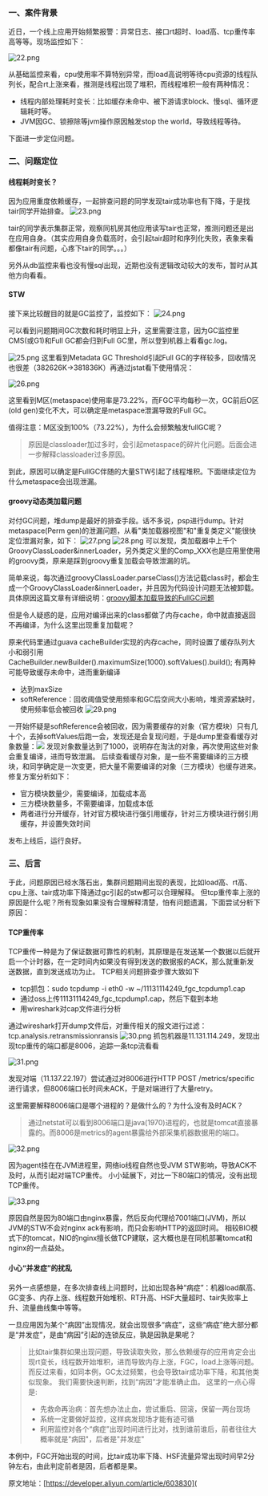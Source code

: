 ### 一、案件背景

近日，一个线上应用开始频繁报警：异常日志、接口rt超时、load高、tcp重传率高等等。现场监控如下：

![22.png](../../../public/jvm/调优/22.png)

从基础监控来看，cpu使用率不算特别异常，而load高说明等待cpu资源的线程队列长，配合rt上涨来看，推测是线程出现了堆积，而线程堆积一般有两种情况：

- 线程内部处理耗时变长：比如缓存未命中、被下游请求block、慢sql、循环逻辑耗时等。
- JVM因GC、锁擦除等jvm操作原因触发stop the world，导致线程等待。

下面进一步定位问题。

### 二、问题定位

#### 线程耗时变长？

因为应用重度依赖缓存，一起排查问题的同学发现tair成功率也有下降，于是找tair同学开始排查。
![23.png](../../../public/jvm/调优/23.png)

tair的同学表示集群正常，观察同机房其他应用读写tair也正常，推测问题还是出在应用自身。（其实应用自身负载高时，会引起tair超时和序列化失败，表象来看都像tair有问题，心疼下tair的同学。。。）

另外从db监控来看也没有慢sql出现，近期也没有逻辑改动较大的发布，暂时从其他方向看看。

#### STW

接下来比较醒目的就是GC监控了，监控如下：
![24.png](../../../public/jvm/调优/24.png)

可以看到问题期间GC次数和耗时明显上升，这里需要注意，因为GC监控里CMS(或G1)和Full GC都会归到Full GC里，所以登到机器上看看gc.log。

![25.png](../../../public/jvm/调优/25.png)
这里看到Metadata GC Threshold引起Full GC的字样较多，回收情况也很差（382626K->381836K）再通过jstat看下使用情况：

![26.png](../../../public/jvm/调优/26.png)

这里看到M区(metaspace)使用率是73.22%，而FGC平均每秒一次，GC前后O区(old gen)变化不大，可以确定是metaspace泄漏导致的Full GC。

值得注意：M区没到100%（73.22%），为什么会频繁触发fullGC呢？
> 原因是classloader加过多时，会引起metaspace的碎片化问题。后面会进一步解释classloader过多原因。

到此，原因可以确定是FullGC伴随的大量STW引起了线程堆积。下面继续定位为什么metaspace会出现泄漏。

#### groovy动态类加载问题

对付GC问题，堆dump是最好的排查手段。话不多说，psp进行dump。针对metaspace(Perm gen)的泄漏问题，从看"类加载器视图"和"重复类定义"能很快定位泄漏对象，如下：
![27.png](../../../public/jvm/调优/27.png)
![28.png](../../../public/jvm/调优/28.png)
可以发现，类加载器中上千个GroovyClassLoader&innerLoader，另外类定义里的Comp_XXX也是应用里使用的groovy类，原来是踩到groovy重复加载会导致泄漏的坑。

简单来说，每次通过groovyClassLoader.parseClass()方法记载class时，都会生成一个GroovyClassLoader&innerLoader，并且因为代码设计问题无法被卸载。
具体原因这篇文章有详细说明：[groovy脚本加载导致的FullGC问题](https://www.atatech.org/articles/30998)

但是令人疑惑的是，应用对编译出来的class都做了内存cache，命中就直接返回不再编译，为什么这里出现重复加载呢？

原来代码里通过guava cacheBuilder实现的内存cache，同时设置了缓存队列大小和弱引用
CacheBuilder.newBuilder().maximumSize(1000).softValues().build();
有两种可能导致缓存未命中，进而重新编译
- 达到maxSize
- softReference：回收阈值受使用频率和GC后空间大小影响，堆资源紧缺时，使用频率低会被回收
![29.png](../../../public/jvm/调优/29.png)

一开始怀疑是softReference会被回收，因为需要缓存的对象（官方模块）只有几十个，去掉softValues后跑一会，发现还是会复现问题，于是dump里查看缓存对象数量：![](https://cdn.yuque.com/lark/2018/png/20658/1523373671176-8a5417db-ac3c-4a09-8062-5b20c1f7ce91.png#from=url&id=WPROV&originHeight=306&originWidth=1628&originalType=binary&ratio=1&rotation=0&showTitle=false&status=done&style=none&title=)
发现对象数量达到了1000，说明存在淘汰的对象，再次使用这些对象会重复编译，进而导致泄漏。
后续查看缓存对象，是一些不需要编译的三方模块，和同学确定是一次变更，把大量不需要编译的对象（三方模块）也缓存进来。修复方案分析如下：

- 官方模块数量少，需要编译，加载成本高
- 三方模块数量多，不需要编译，加载成本低
- 两者进行分开缓存，针对官方模块进行强引用缓存，针对三方模块进行弱引用缓存，并设置失效时间

发布上线后，运行良好。

### 三、后言

于此，问题原因已经水落石出，集群问题期间出现的表现，比如load高、rt高、cpu上涨、tair成功率下降通过gc引起的stw都可以合理解释。
但tcp重传率上涨的原因是什么呢？所有现象如果没有合理解释清楚，怕有问题遗漏，下面尝试分析下原因：

#### TCP重传率

TCP重传一种是为了保证数据可靠性的机制，其原理是在发送某一个数据以后就开启一个计时器，在一定时间内如果没有得到发送的数据报的ACK，那么就重新发送数据，直到发送成功为止。
TCP相关问题排查步骤大致如下

- tcp抓包：sudo tcpdump -i eth0 -w ~/11131114249_fgc_tcpdump1.cap
- 通过oss上传11131114249_fgc_tcpdump1.cap，然后下载到本地
- 用wireshark对cap文件进行分析

通过wireshark打开dump文件后，对重传相关的报文进行过滤：tcp.analysis.retransmissionransis
![30.png](../../../public/jvm/调优/30.png)
抓包机器是11.131.114.249，发现出现tcp重传的端口都是8006，追踪一条tcp流看看

![31.png](../../../public/jvm/调优/31.png)

发现对端（11.137.22.197）尝试通过对8006进行HTTP POST /metrics/specific 进行请求，但8006端口长时间未ACK，于是对端进行了大量retry。

这里需要解释8006端口是哪个进程的？是做什么的？为什么没有及时ACK？

> 通过netstat可以看到8006端口是java(1970)进程的，也就是tomcat直接暴露的。而8006是metrics的agent暴露给外部采集机器数据用的端口。

![32.png](../../../public/jvm/调优/32.png)

因为agent挂在在JVM进程里，网络io线程自然也受JVM STW影响，导致ACK不及时，从而引起对端TCP重传。
小小延展下，对比一下80端口的情况，没有出现TCP重传。

![33.png](../../../public/jvm/调优/33.png)

原因自然是因为80端口由nginx暴露，然后反向代理给7001端口(JVM)，所以JVM的STW不会对nginx ack有影响，而只会影响HTTP的返回时间。
相较BIO模式下的tomcat，NIO的nginx擅长做TCP建联，这大概也是在同机部署tomcat和nginx的一点益处。

#### 小心“并发症”的扰乱

另外一点感想是，在多次排查线上问题时，比如出现各种“病症”：机器load飙高、GC变多、内存上涨、线程数开始堆积、RT升高、HSF大量超时、tair失败率上升、流量曲线集中等等。

一旦应用因为某个“病因”出现情况，就会出现很多“病症”，这些“病症”绝大部分都是“并发症”，是由“病因”引起的连锁反应，孰是因孰是果呢？
> 比如tair集群如果出现问题，导致读取失败，那么依赖缓存的应用肯定会出现rt变长，线程数开始堆积，进而导致内存上涨，FGC，load上涨等问题。
而反过来看，如同本例，GC太过频繁，也会导致tair成功率下降，和其他类似现象。
我们需要快速判断，找到“病因”才能准确止血。
这里的一点心得是:
>- 先救命再治病：首先想办法止血，尝试重启、回滚，保留一两台现场
>- 系统一定要做好监控，这样病发现场才能有迹可循
>- 利用监控对各个“病症”出现时间进行比对，找到谁前谁后，前者往往大概率就是"病因"，后者是"并发症"

本例中，FGC开始出现的时间，比tair成功率下降、HSF流量异常出现时间早2分钟左右，由此判定前者是因，后者都是果。

原文地址：[https://developer.aliyun.com/article/603830](